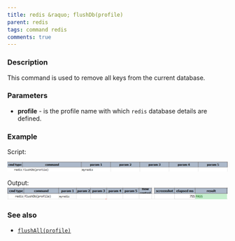 ```yaml
---
title: redis &raquo; flushDb(profile)
parent: redis
tags: command redis
comments: true
---
```


### Description

This command is used to remove all keys from the current database. 

### Parameters
- **profile** - is the profile name with which `redis` database details are defined.

### Example
Script:

![](image/flushDb_01.png)

Output:
![](image/flushDb_02.png)

### See also

- [`flushAll(profile)`](flushAll(profile))